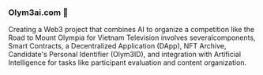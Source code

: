 ### Olym3ai.com 👋

Creating a Web3 project that combines AI to ​organize a competition like the Road to Mount ​Olympia for Vietnam Television involves several ​components, Smart Contracts, a Decentralized ​Application (DApp), NFT Archive, Candidate's ​Personal Identifier (Olym3ID), and integration ​with Artificial Intelligence for tasks like participant ​evaluation and content organization.
